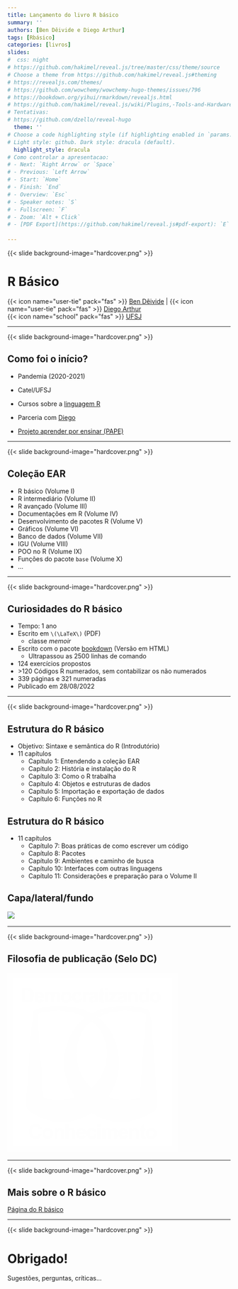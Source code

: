 ```yaml
---
title: Lançamento do livro R básico
summary: ''
authors: [Ben Dêivide e Diego Arthur]
tags: [Rbásico]
categories: [livros]
slides:
#  css: night
# https://github.com/hakimel/reveal.js/tree/master/css/theme/source
# Choose a theme from https://github.com/hakimel/reveal.js#theming
# https://revealjs.com/themes/
# https://github.com/wowchemy/wowchemy-hugo-themes/issues/796
# https://bookdown.org/yihui/rmarkdown/revealjs.html
# https://github.com/hakimel/reveal.js/wiki/Plugins,-Tools-and-Hardware
# Tentativas:
# https://github.com/dzello/reveal-hugo
  theme: ''
# Choose a code highlighting style (if highlighting enabled in `params.toml`)
# Light style: github. Dark style: dracula (default).
  highlight_style: dracula
# Como controlar a apresentacao:
# - Next: `Right Arrow` or `Space`
# - Previous: `Left Arrow`
# - Start: `Home`
# - Finish: `End`
# - Overview: `Esc`
# - Speaker notes: `S`
# - Fullscreen: `F`
# - Zoom: `Alt + Click`
# - [PDF Export](https://github.com/hakimel/reveal.js#pdf-export): `E`

---
```



{{< slide background-image="hardcover.png" >}}
# R Básico
{{< icon name="user-tie" pack="fas" >}} [Ben Dêivide](https://bendeivide.github.io/) | {{< icon name="user-tie" pack="fas" >}} [Diego Arthur](https://digoarthur.github.io/)  
{{< icon name="school" pack="fas" >}} [UFSJ](https://www.ufsj.edu.br/) 

---

{{< slide background-image="hardcover.png" >}}

<section>
<h2>Como foi o início?</h2>

<ul>
<li class="fragment" data-fragment-index="1">

Pandemia (2020-2021)

</li>

<li class="fragment" data-fragment-index="2">

Catel/UFSJ

</li>

<li class="fragment" data-fragment-index="3">

Cursos sobre a [linguagem R](https://bendeivide.github.io/cursor/)

</li>

<li class="fragment" data-fragment-index="4">

Parceria com [Diego](https://digoarthur.github.io/)

</li>

<li class="fragment" data-fragment-index="5">

[Projeto aprender por ensinar (PAPE)](https://bendeivide.github.io/project/projape/)

</li>
</ul>

</section>

---

{{< slide background-image="hardcover.png" >}}

## Coleção EAR

- R básico (Volume I)
- R intermediário (Volume II)
- R avançado (Volume III)
- Documentações em R (Volume IV)
- Desenvolvimento de pacotes R (Volume V)
- Gráficos (Volume VI)
- Banco de dados (Volume VII)
- IGU (Volume VIII)
- POO no R (Volume IX)
- Funções do pacote `base` (Volume X)
- ...

---


{{< slide background-image="hardcover.png" >}}

## Curiosidades do R básico

- Tempo: 1 ano
- Escrito em `\(\LaTeX\)` (PDF)
  - classe *memoir*
- Escrito com o pacote [bookdown](https://bookdown.org/yihui/bookdown/) (Versão em HTML)
  - Ultrapassou as 2500 linhas de comando
- 124 exercícios propostos
- $>$120 Códigos R numerados, sem contabilizar os não numerados
- 339 páginas e 321 numeradas
- Publicado em 28/08/2022

---

{{< slide background-image="hardcover.png" >}}

<section>
<h2>Estrutura do R básico</h2>

- Objetivo: Sintaxe e semântica do R (Introdutório)
- 11 capítulos
  - Capítulo 1: Entendendo a coleção EAR
  - Capítulo 2: História e instalação do R
  - Capítulo 3: Como o R trabalha
  - Capítulo 4: Objetos e estruturas de dados
  - Capítulo 5: Importação e exportação de dados
  - Capítulo 6: Funções no R

</section>

<section>
<h2>Estrutura do R básico</h2>

- 11 capítulos
  - Capítulo 7: Boas práticas de como escrever um código
  - Capítulo 8: Pacotes
  - Capítulo 9: Ambientes e caminho de busca
  - Capítulo 10: Interfaces com outras linguagens
  - Capítulo 11: Considerações e preparação para o Volume II

</section>

<section>
<h2>Capa/lateral/fundo</h2>

![](cover-back-front.png)

</section>

---

{{< slide background-image="hardcover.png" >}}

## Filosofia de publicação (Selo DC)

[![](SeloDC-branco.png)](https://bendeivide.github.io/dc/)

---

{{< slide background-image="hardcover.png" >}}

## Mais sobre o R básico

[Página do R básico](https://bendeivide.github.io/books/eambr01/)

---

{{< slide background-image="hardcover.png" >}}

# Obrigado! 

Sugestões, perguntas, críticas...
